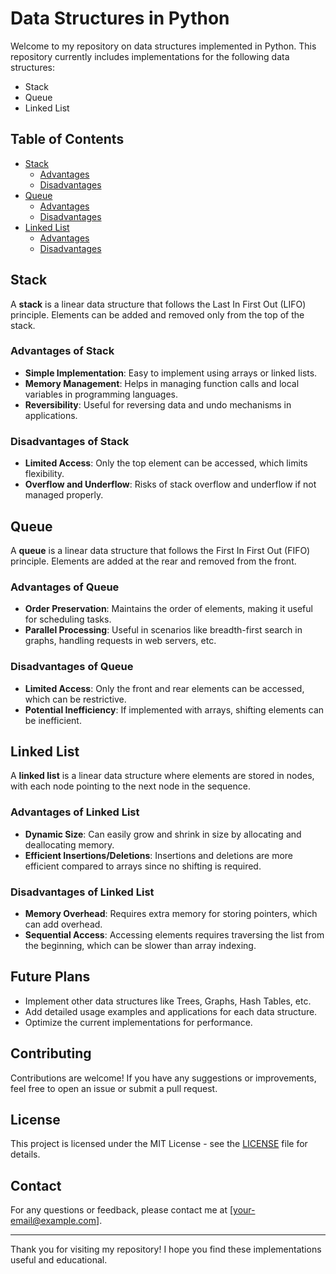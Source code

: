 # Data Structures in Python

Welcome to my repository on data structures implemented in Python. This repository currently includes implementations for the following data structures:

- Stack
- Queue
- Linked List

## Table of Contents

- [Stack](#stack)
  - [Advantages](#advantages-of-stack)
  - [Disadvantages](#disadvantages-of-stack)
- [Queue](#queue)
  - [Advantages](#advantages-of-queue)
  - [Disadvantages](#disadvantages-of-queue)
- [Linked List](#linked-list)
  - [Advantages](#advantages-of-linked-list)
  - [Disadvantages](#disadvantages-of-linked-list)

## Stack

A **stack** is a linear data structure that follows the Last In First Out (LIFO) principle. Elements can be added and removed only from the top of the stack.

### Advantages of Stack

- **Simple Implementation**: Easy to implement using arrays or linked lists.
- **Memory Management**: Helps in managing function calls and local variables in programming languages.
- **Reversibility**: Useful for reversing data and undo mechanisms in applications.

### Disadvantages of Stack

- **Limited Access**: Only the top element can be accessed, which limits flexibility.
- **Overflow and Underflow**: Risks of stack overflow and underflow if not managed properly.

## Queue

A **queue** is a linear data structure that follows the First In First Out (FIFO) principle. Elements are added at the rear and removed from the front.

### Advantages of Queue

- **Order Preservation**: Maintains the order of elements, making it useful for scheduling tasks.
- **Parallel Processing**: Useful in scenarios like breadth-first search in graphs, handling requests in web servers, etc.

### Disadvantages of Queue

- **Limited Access**: Only the front and rear elements can be accessed, which can be restrictive.
- **Potential Inefficiency**: If implemented with arrays, shifting elements can be inefficient.

## Linked List

A **linked list** is a linear data structure where elements are stored in nodes, with each node pointing to the next node in the sequence.

### Advantages of Linked List

- **Dynamic Size**: Can easily grow and shrink in size by allocating and deallocating memory.
- **Efficient Insertions/Deletions**: Insertions and deletions are more efficient compared to arrays since no shifting is required.

### Disadvantages of Linked List

- **Memory Overhead**: Requires extra memory for storing pointers, which can add overhead.
- **Sequential Access**: Accessing elements requires traversing the list from the beginning, which can be slower than array indexing.

## Future Plans

- Implement other data structures like Trees, Graphs, Hash Tables, etc.
- Add detailed usage examples and applications for each data structure.
- Optimize the current implementations for performance.

## Contributing

Contributions are welcome! If you have any suggestions or improvements, feel free to open an issue or submit a pull request.

## License

This project is licensed under the MIT License - see the [LICENSE](LICENSE) file for details.

## Contact

For any questions or feedback, please contact me at [your-email@example.com].

---

Thank you for visiting my repository! I hope you find these implementations useful and educational.

